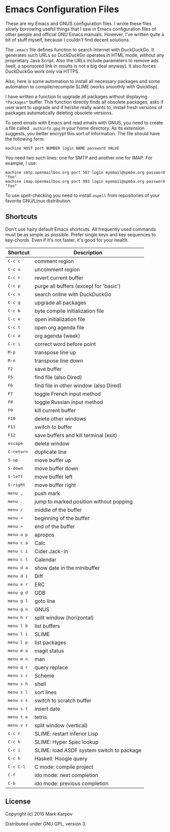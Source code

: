 # Emacs Configuration Files

These are my Emacs and GNUS configuration files. I wrote these files slowly
borrowing useful things that I saw in Emacs configuration files of other
people and official GNU Emacs manuals. However, I've written quite a bit of
stuff myself, because I couldn't find decent solutions.

The `.emacs` file defines function to search Internet with DuckDuckGo. It
generates such URLs so DuckDuckGo operates in HTML mode, without any
proprietary Java Script. Also the URLs include parameters to remove ads
(well, a sponsored link in results is not a big deal anyway). It also forces
DuckDuckGo work only via HTTPS.

Also, here is some automation to install all necessary packages and some
automation to compile/recompile SLIME (works smoothly with Quicklisp).

I have written a function to upgrade all packages without displaying
`*Packages*` buffer. This function directly finds all obsolete packages,
asks if user want to upgrade and if he/she really wants to, install fresh
versions of packages automatically deleting obsolete versions.

To send emails with Emacs and read emails with GNUS, you need to create a
file called `.authinfo.gpg` in your home directory. As its extension
suggests, you better encrypt this sort of information. The file should have
the following form:

```
machine HOST port NUMBER login NAME password VALUE
```

You need two such lines: one for SMTP and another one for IMAP. For example,
I use:

```
machine smtp.openmailbox.org port 587 login myemail@opmbx.org password "foo"
machine imap.openmailbox.org port 993 login myemail@opmbx.org password "foo"
```

To use spell-checking you need to install `aspell` from repositories of your
favorite GNU/Linux distribution.

## Shortcuts

Don't use hairy default Emacs shortcuts. All frequently used commands must
be as simple as possible. Prefer single keys and key sequences to
key-chords. Even if it's not faster, it's good for your health.

Shortcut           | Description
--------           | -----------
<kbd>C-c c</kbd>   | comment region
<kbd>C-c u</kbd>   | uncomment region
<kbd>C-c r</kbd>   | revert current buffer
<kbd>C-c p</kbd>   | purge all buffers (except for 'basic')
<kbd>C-c s</kbd>   | search online with DuckDuckGo
<kbd>C-c g</kbd>   | upgrade all packages
<kbd>C-c b</kbd>   | byte compile initialization file
<kbd>C-c e</kbd>   | open initialization file
<kbd>C-c t</kbd>   | open org agenda file
<kbd>C-c a</kbd>   | org agenda (week)
<kbd>C-c i</kbd>   | correct word before point
<kbd>M-p</kbd>     | transpose line up
<kbd>M-n</kbd>     | transpose line down
<kbd>F2</kbd>      | save buffer
<kbd>F5</kbd>      | find file (also Dired)
<kbd>F6</kbd>      | find file in other window (also Dired)
<kbd>F7</kbd>      | toggle French input method
<kbd>F8</kbd>      | toggle Russian input method
<kbd>F9</kbd>      | kill current buffer
<kbd>F10</kbd>     | delete other windows
<kbd>F11</kbd>     | switch to buffer
<kbd>F12</kbd>     | save buffers and kill terminal (exit)
<kbd>escape</kbd>  | delete window
<kbd>C-return</kbd>| duplicate line
<kbd>S-up</kbd>    | move buffer up
<kbd>S-down</kbd>  | move buffer down
<kbd>S-left</kbd>  | move buffer left
<kbd>S-right</kbd> | move buffer right
<kbd>menu ,</kbd>  | push mark
<kbd>menu .</kbd>  | jump to marked position without popping
<kbd>menu /</kbd>  | middle of the buffer
<kbd>menu <</kbd>  | beginning of the buffer
<kbd>menu ></kbd>  | end of the buffer
<kbd>menu a p</kbd>| apropos
<kbd>menu c a</kbd>| Calc
<kbd>menu c i</kbd>| Cider Jack-in
<kbd>menu c l</kbd>| Calendar
<kbd>menu d a</kbd>| show date in the minibuffer
<kbd>menu d i</kbd>| Diff
<kbd>menu e r</kbd>| ERC
<kbd>menu g d</kbd>| GDB
<kbd>menu g l</kbd>| goto line
<kbd>menu g n</kbd>| GNUS
<kbd>menu h r</kbd>| split window (horizontal)
<kbd>menu l b</kbd>| list buffers
<kbd>menu l i</kbd>| SLIME
<kbd>menu l p</kbd>| list packages
<kbd>menu m a</kbd>| magit status
<kbd>menu m n</kbd>| man
<kbd>menu q r</kbd>| query replace
<kbd>menu s c</kbd>| Scheme
<kbd>menu s h</kbd>| shell
<kbd>menu s l</kbd>| sort lines
<kbd>menu s s</kbd>| switch to scratch buffer
<kbd>menu s t</kbd>| insert date
<kbd>menu t e</kbd>| tetris
<kbd>menu v r</kbd>| split window (vertical)
<kbd>C-c r</kbd>   | SLIME: restart inferior Lisp
<kbd>C-c h</kbd>   | SLIME: Hyper Spec lookup
<kbd>C-c i</kdb>   | SLIME: load ASDF system switch to package
<kbd>C-c h</kbd>   | Haskell: Hoogle query
<kbd>C-c C-l</kbd> | C mode: compile project
<kbd>C-f</kbd>     | ido mode: next completion
<kbd>C-b</kbd>     | ido mode: previous completion

## License

Copyright (c) 2015 Mark Karpov

Distributed under GNU GPL, version 3.
